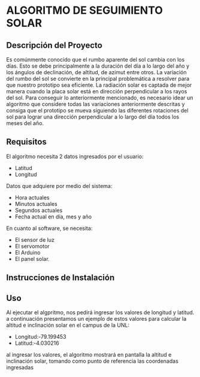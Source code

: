 # ALGORITMO DE SEGUIMIENTO SOLAR

## Descripción del Proyecto
Es comúnmente conocido que el rumbo aparente del sol cambia con los días. Esto se debe principalmente a la duración del día a lo largo del año y los ángulos de declinación, de altitud, de azimut entre otros. La variación del rumbo del sol se convierte en la principal problemática a resolver para que nuestro prototipo sea eficiente. La radiación solar es captada de mejor manera cuando la placa solar está en dirección perpendicular a los rayos del sol. Para conseguir lo anteriormente mencionado, es necesario idear un algoritmo que considere todas las variaciones anteriormente descritas y consiga que el prototipo se mueva siguiendo las diferentes rotaciones del sol para lograr una dirección perpendicular a lo largo del día todos los meses del año.
## Requisitos
El algoritmo necesita 2 datos ingresados por el usuario:
- Latitud
- Longitud

Datos que adquiere por medio del sistema:
- Hora actuales
- Minutos actuales
- Segundos actuales
- Fecha actual en día, mes y año

En cuanto al software, se necesita:
- El sensor de luz
- El servomotor
- El Arduino
- El panel solar.

## Instrucciones de Instalación
## Uso
Al ejecutar el algpritmo, nos pedirá ingresar los valores de longitud y latitud.
a continuación presentamos un ejemplo de estos valores para calcular la altitud e inclinación solar en el campus de la UNL:
- Longitud:-79.199453
- Latitud:-4.030216

al ingresar los valores, el algoritmo  mostrará en pantalla la altitud e inclinación solar, tomando como punto de referencia las coordenadas ingresadas 

